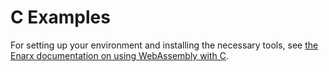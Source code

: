 # C Examples

For setting up your environment and installing the necessary tools, see [the Enarx documentation on using WebAssembly with C](https://enarx.dev/docs/WebAssembly/C).
